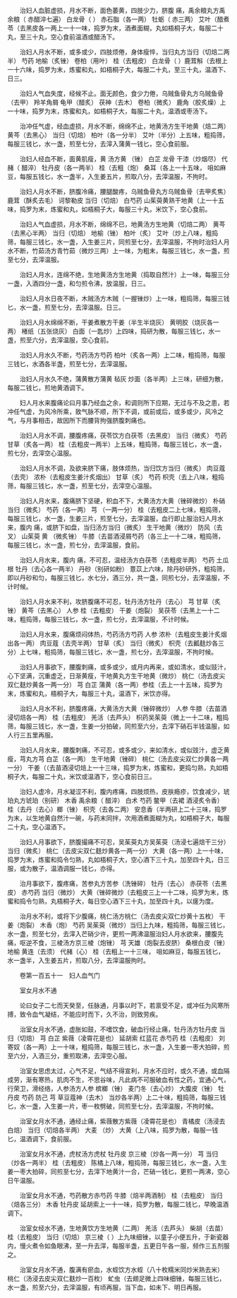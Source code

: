 <!-- { "loadSidebar": true } -->
　　治妇人血脏虚损，月水不断，面色萎黄，四肢少力，脐腹 痛，禹余粮丸方禹余粮（ 赤醋淬七遍） 白龙骨（ ） 赤石脂（各一两） 牡蛎（ 赤三两） 艾叶（醋煮苓（去黑皮各一两上一十一味，捣罗为末，酒煮面糊，丸如梧桐子大，每服二十丸，至三十丸，空心食前温酒或醋汤下。

　　治妇人月水不断，或多或少，四肢烦倦，身体瘦悴，当归丸方当归（切焙二两半） 芍药 地榆（炙锉） 卷柏（用叶） 桂（去粗皮） 白龙骨（ ）鹿茸斛（去根上一十六味，捣罗为末，炼蜜和丸，如梧桐子大，每服二十丸，至三十丸，温酒下、日三。

　　治妇人气血失度，经候不止。面无颜色，食少力倦，乌贼鱼骨丸方乌贼鱼骨（去甲） 羚羊角屑 龟甲（醋炙） 茯神（去木） 卷柏（微炙） 鹿角（胶炙燥）上一十味，捣罗为末，炼蜜和丸，如梧桐子大，每服二十丸，温酒或枣汤下。

　　治冲任气虚，经血虚损，月水不断，绵绵不止，地黄汤方生干地黄（焙二两） 黄芩（去黑心） 当归（切焙） 柏叶（各一分半） 艾叶（半分）上五味，粗捣筛，每服三钱匕，水一盏，煎至七分，去滓入蒲黄一钱匕，空心食前服。

　　治妇人经血不断，面黄肌瘦，黄 汤方黄 （锉） 白芷 龙骨 干漆（炒烟尽） 代赭（ 醋淬） 牡丹皮（各一两半） 桂（去粗（炮） 桑耳（各上一十五味， 咀如麻豆，每服五钱匕，水一盏半，入生姜五片，煎取八分，去滓温服，不拘时。

　　治妇人月水不断，脐腹冷痛，腰腿酸疼，乌贼鱼骨丸方乌贼鱼骨（去甲炙焦） 鹿茸（酥炙去毛） 诃黎勒皮 当归（切焙） 白芍药 山茱萸黄熟干地黄（上一十五味，捣罗为末，炼蜜和丸，如梧桐子大，每服三十丸，米饮下，空心食前。

　　治妇人气血虚损，月水不断，绵绵不已，地黄汤方生地黄（切焙二两） 黄芩（去黑心半两） 当归（切焙） 地榆（锉） 柏叶（炙） 艾叶（炒上八味，粗捣筛，每服三钱匕，水一盏，入生姜三片，同煎至七分，去滓温服，不拘时治妇人月水不断，竹茹汤方青竹茹（微炒三两）上一味，为粗末，每服三钱匕，水一盏，煎至七分，去滓温服。

　　治妇人月水，连绵不绝，生地黄汤方生地黄（捣取自然汁）上一味，每服三分一盏，入酒四分一盏，和匀煎令沸，放温服，日三。

　　治妇人月水日夜不断，木贼汤方木贼（一握锉炒）上一味，粗捣筛，每服三钱匕，水一盏，煎至七分，去滓温服。日三。

　　治妇人月水绵绵不断，干姜煮散方干姜（半生半烧灰） 黄明胶（烧灰各一两） 楮纸（五张烧灰） 白面（一匙炒）上四味，捣研为散，每服三钱匕，水一盏，煎至六分，去滓温服，空心食前。

　　治妇人月水久不断，芍药汤方芍药 柏叶（炙各一两）上二味，粗捣筛，每服三钱匕，水酒各半盏，煎至七分，去滓温服。

　　治妇人月水久不绝，蒲黄散方蒲黄 毡灰 炒面（各半两）上三味，研细为散，每服二钱匕，煎地黄酒调下。

　　妇人月水来腹痛论曰月事乃经血之余，和调则所下应期，无过与不及之患，若冲任气虚，为风冷所乘，致气脉不顺，所下不调，或前或后，或多或少，风冷之气，与月事相击，故因所下而腰背拘强脐腹刺痛也。

　　治妇人月水不调，腰腹疼痛，茯苓饮方白茯苓（去黑皮） 当归（微炙） 芍药 甘草（炙各一两） 桂（去粗皮一两半）上五味，粗捣筛，每服三钱匕，水一盏，煎七分，去滓空心温服。

　　治妇人月水不调，及欲来脐下痛，肢体烦热，当归饮方当归（微炙） 肉豆蔻（去壳） 浓朴（去粗皮生姜汁炙烟出） 甘草（炙） 芍药 枳壳（去上八味，粗捣筛，每服三钱匕，水一盏，煎至七分，去滓空心温服。

　　治妇人月水来，腹痛脐下坚硬，积血不下，大黄汤方大黄（锉碎微炒） 朴硝 当归（微炙） 芍药（各一两） 芎 （一两一分） 桂（去粗皮二上七味，粗捣筛，每服三钱匕，水一盏，生姜三片，煎至七分，去滓温服，血行即止服治妇人月水来，腹内 痛，或脐下如盘，当归汤方当归（微炙） 生干地黄（微炒） 防风（去叉） 山茱萸 黄 （微炙锉） 牛膝（去苗酒浸屑芍药（各三上一十二味，粗捣筛，每服三钱匕，水一盏，煎七分，去滓温服，食前。

　　治妇人月水来，腹内 痛，不可忍，温经汤方白茯苓（去粗皮半两） 芍药 土瓜根 牡丹（去心各一两半） 丹砂（别研如粉） 薏苡上六味，除丹砂研外，粗捣筛，即以丹砂和匀，每服三钱匕，水七分，酒三分，共一盏，同煎七分，去滓温服，不计时候。

　　治妇人月水来不利，攻脐腹痛不可忍，牡丹汤方牡丹（去心） 芎 甘草（炙锉） 黄芩（去黑心） 人参 桂（去粗皮） 干姜（炮裂） 吴茯苓（去黑上一十二味，粗捣筛，每服三钱匕，水一盏，煎七分，去滓温服，不计时候。

　　治妇人月水来，腹痛烦闷体热，芍药汤方芍药 人参 浓朴（去粗皮生姜汁炙烟出各一两） 肉豆蔻（去壳半两） 甘草（炙） 当归（微炙） 枳壳（去瓤麸炒各三分）上七味，粗捣筛，每服三钱匕，水一盏，煎七分，去滓温服，不拘时候。

　　治妇人月事欲下，腰腹刺痛，或多或少，或月内再来，或如清水，或似豉汁，心下坚满，沉重虚乏，日渐黄瘦，干地黄丸方生干地黄（微炒） 桃仁（汤去皮尖双仁麸炒黄各一两一分） 芎 白芷 蒲黄（各一两）参桂（去上一十五味，捣罗为末，炼蜜和丸，梧桐子大，每服三十丸，温酒下，米饮亦得。

　　治妇人月水不利，脐腹疼痛，大黄汤方大黄（锉碎微炒） 人参 牛膝（去苗酒浸切焙各一两） 桂（去粗皮） 羌活（去芦头） 枳药吴茱萸（微上一十二味，粗捣筛，每服三钱匕，水一盏，生姜一分拍破，同煎至六分，去滓下硝石半钱温服，如人行三五里再服。

　　治妇人月水来，腰腹刺痛，不可忍，或多或少，来如清水，或似豉汁，虚乏黄瘦，芎丸方芎 白芷（各一两） 生干地黄（锉碎） 桃仁（汤去皮尖双仁炒黄各一两一分） 干姜（（去苗酒浸切焙上一十三味，捣罗为末，炼蜜和，更捣匀熟，丸如梧桐子大，每服二十丸，米饮或温酒下，空心食前日三。

　　治妇人虚冷，月水凝涩不利，腹内疼痛，四肢烦热，皮肤瘾疹，饮食减少，琥珀丸方琥珀（别研） 木香 禹余粮（ 醋淬） 白术 芍药 鳖甲（去裙 酒浸炙令香） 桂（去丹（去心）榔（锉） 枳壳（去各二两） 安息香（半两研上二十三味，捣罗为末，以生地黄自然汁一碗，与药末同拌，次用酒煮面糊为丸，如梧桐子大，每服二十丸，空心温酒下。

　　治妇人月事欲下，脐腹撮痛不可忍，吴茱萸丸方吴茱萸（汤浸七遍焙干三分） 当归（微炙） 桃仁（去皮尖双仁麸炒黄各一两一分） 大黄（各一两）上一十味，捣罗为末，炼蜜和捣令匀熟，丸如梧桐子大，空心酒下三十丸，加至四十丸，日三服，或为散子，温酒调服一钱匕，亦得。

　　治月事欲下，腹疼痛，苦参丸方苦参（洗锉碎） 牡丹（去心） 赤茯苓（去黑皮） 赤芍药 当归（微炒） 大黄（锉碎微炒（去粗皮三上一十二味，捣罗为末，炼蜜和捣令匀熟，丸梧桐子大，每日空心酒下三十丸，加至四十丸，以瘥为度。

　　治月水不利，或将下少腹痛，桃仁汤方桃仁（汤去皮尖双仁炒黄十五枚） 干姜（炮裂） 木香（炮） 芍药 吴茱萸（微炒）当归上九味，粗捣筛，每服三钱匕，水一盏，煎至七分，去滓入芒硝少许，更煎一两沸温服治妇人月水欲来，腰腹先痛，呕逆不食，三棱汤方京三棱（炮锉） 芎 天雄（炮裂去皮脐） 桑根白皮（锉） 地榆 黄连（去须） 代赭（心） 桂（去粗上一十三味， 咀如麻豆，每服五钱匕，水一盏半，入生姜五片，煎取八分，去滓温服拘时。

　　卷第一百五十一　妇人血气门

　　室女月水不通

　　论曰女子二七而天癸至，任脉通，月事以时下，若禀受不足，或冲任为风寒所搏，致令血气凝结，不能应时而下，久不治，则致劳疾。

　　治室女月水不通，虚胀如鼓，不嗜饮食，破血行经止痛，牡丹汤方牡丹皮 当归（切焙） 芎 白芷 紫薇（凌霄花是也） 延胡索 红蓝花 赤芍药 桂（去粗皮） 刘寄奴（各一两）上一十味，粗捣筛，每服三钱匕，水一盏，入生姜一枣大拍碎，煎至六分，入酒三分，重煎取沸，去滓空心服。

　　治室女思虑太过，心气不足，气结不得宣利，月水不应时，或久不通，或血隔成劳，渐有寒热，肌肉不生，不思谷味，凡此病不可服破血有性之药，宜通心气，行荣卫，滑经络，人参汤方人参 槟榔（锉） 麦门冬（去心炒） 大腹皮（锉） 牡丹皮 芍药 防己 芎 草豆蔻神（去木） 当炒各半两）上二十味，粗捣筛，每服三钱匕，水一盏，入生姜一片，枣一枚劈破，同煎至七分，去滓温服，不拘时候。

　　治室女月水不通，通经止痛，紫薇散方紫薇（凌霄花是也） 青橘皮（汤浸去白焙） 当归（切焙各半两） 大麦 （炒） 大黄（上八味，捣罗为散，每服一钱匕，温酒调下，食前服。

　　治室女月水不通，虎杖汤方虎杖 牡丹皮 京三棱（炒各一两一分） 芎 当归（炒各一两半） 桂（去粗皮） 陈橘上八味，粗捣筛，每服三钱匕，水一盏，入生姜一枣大拍碎，同煎至七分，去滓下地黄汁一合，芒硝一钱匕，更煎一两沸，空心日午温服。

　　治室女月水不通，芍药散方赤芍药 牛膝（焙半两酒制） 桂（去粗皮） 当归（焙各三分） 木香 牡丹皮 延胡索上一十一味，捣罗为散，每服二钱匕，早晚温酒调下。

　　治室女经水不通，生地黄饮方生地黄（二两） 羌活（去芦头） 柴胡（去苗） 桂（去粗皮） 当归（切焙） 京三棱（ ）上九味细锉，以童子小便五升，于新瓷器内，慢火煮令如鱼眼沸，至一升去滓，每服半盏，五更日午各一服，频作三五剂服之。

　　治室女月水不通，腹满有瘀血，水蛭饮方水蛭（八十枚糯米同炒米熟去米） 桃仁（汤浸去皮尖双仁麸炒一百枚） 虻虫（去翅足微上四味细锉，每服三钱匕，水一盏，煎至六分，去滓温服，有顷再服，当下血，如未下、明日再服。

